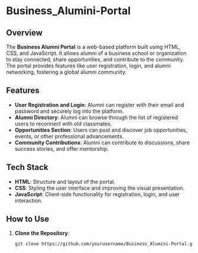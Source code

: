 # Business_Alumini-Portal


## Overview
The **Business Alumni Portal** is a web-based platform built using HTML, CSS, and JavaScript. 
It allows alumni of a business school or organization to stay connected, share opportunities, and contribute to the community.
The portal provides features like user registration, login, and alumni networking, fostering a global alumni community.

## Features
- **User Registration and Login**: Alumni can register with their email and password and securely log into the platform.
- **Alumni Directory**: Alumni can browse through the list of registered users to reconnect with old classmates.
- **Opportunities Section**: Users can post and discover job opportunities, events, or other professional advancements.
- **Community Contributions**: Alumni can contribute to discussions, share success stories, and offer mentorship.
  
## Tech Stack
- **HTML**: Structure and layout of the portal.
- **CSS**: Styling the user interface and improving the visual presentation.
- **JavaScript**: Client-side functionality for registration, login, and user interaction.

## How to Use

1. **Clone the Repository**:
   ```bash
   git clone https://github.com/yourusername/Business_Alumini-Portal.git
